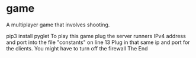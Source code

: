 # game
A multiplayer game that involves shooting.

pip3 install pyglet
To play this game plug the server runners IPv4 address and port into the file "constants" on line 13
Plug in that same ip and port for the clients.
You might have to turn off the firewall
The End
